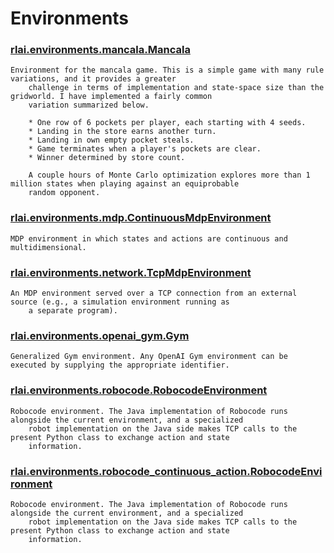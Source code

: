 # Environments
### [rlai.environments.mancala.Mancala](https://github.com/MatthewGerber/rlai/tree/master/src/rlai/environments/mancala.py#L125)
```
Environment for the mancala game. This is a simple game with many rule variations, and it provides a greater
    challenge in terms of implementation and state-space size than the gridworld. I have implemented a fairly common
    variation summarized below.

    * One row of 6 pockets per player, each starting with 4 seeds.
    * Landing in the store earns another turn.
    * Landing in own empty pocket steals.
    * Game terminates when a player's pockets are clear.
    * Winner determined by store count.

    A couple hours of Monte Carlo optimization explores more than 1 million states when playing against an equiprobable
    random opponent.
```
### [rlai.environments.mdp.ContinuousMdpEnvironment](https://github.com/MatthewGerber/rlai/tree/master/src/rlai/environments/mdp.py#L666)
```
MDP environment in which states and actions are continuous and multidimensional.
```
### [rlai.environments.network.TcpMdpEnvironment](https://github.com/MatthewGerber/rlai/tree/master/src/rlai/environments/network.py#L21)
```
An MDP environment served over a TCP connection from an external source (e.g., a simulation environment running as
    a separate program).
```
### [rlai.environments.openai_gym.Gym](https://github.com/MatthewGerber/rlai/tree/master/src/rlai/environments/openai_gym.py#L69)
```
Generalized Gym environment. Any OpenAI Gym environment can be executed by supplying the appropriate identifier.
```
### [rlai.environments.robocode.RobocodeEnvironment](https://github.com/MatthewGerber/rlai/tree/master/src/rlai/environments/robocode.py#L208)
```
Robocode environment. The Java implementation of Robocode runs alongside the current environment, and a specialized
    robot implementation on the Java side makes TCP calls to the present Python class to exchange action and state
    information.
```
### [rlai.environments.robocode_continuous_action.RobocodeEnvironment](https://github.com/MatthewGerber/rlai/tree/master/src/rlai/environments/robocode_continuous_action.py#L212)
```
Robocode environment. The Java implementation of Robocode runs alongside the current environment, and a specialized
    robot implementation on the Java side makes TCP calls to the present Python class to exchange action and state
    information.
```
